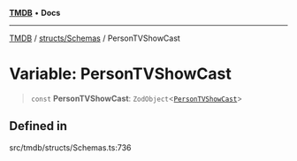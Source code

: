 [**TMDB**](../../../README.md) • **Docs**

***

[TMDB](../../../README.md) / [structs/Schemas](../README.md) / PersonTVShowCast

# Variable: PersonTVShowCast

> `const` **PersonTVShowCast**: `ZodObject`\<[`PersonTVShowCast`](../type-aliases/PersonTVShowCast.md)\>

## Defined in

src/tmdb/structs/Schemas.ts:736
